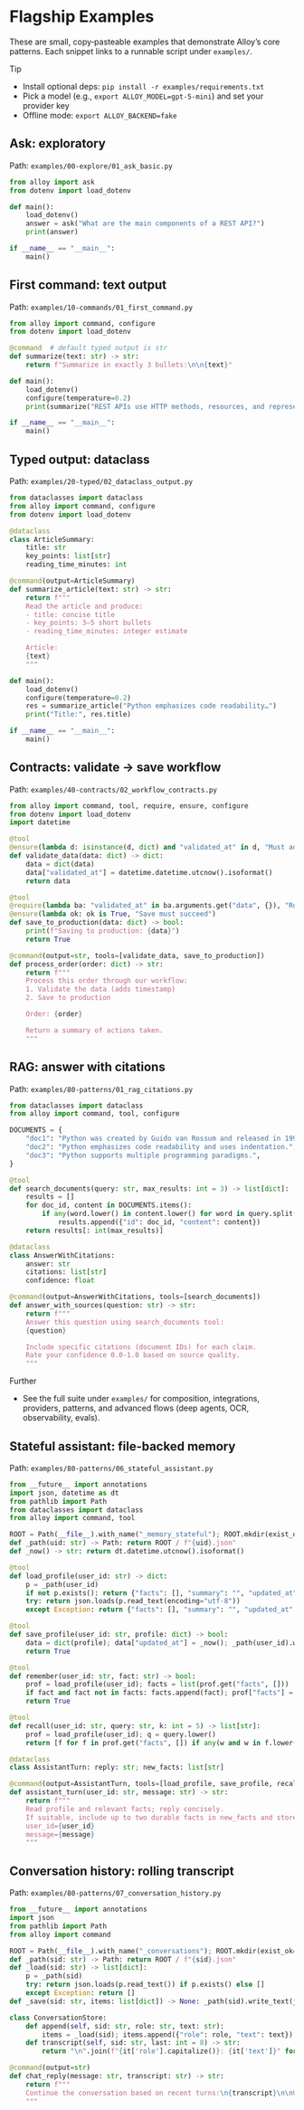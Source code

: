 # Flagship Examples

These are small, copy‑pasteable examples that demonstrate Alloy’s core patterns. Each snippet links to a runnable script under `examples/`.

Tip
- Install optional deps: `pip install -r examples/requirements.txt`
- Pick a model (e.g., `export ALLOY_MODEL=gpt-5-mini`) and set your provider key
- Offline mode: `export ALLOY_BACKEND=fake`

## Ask: exploratory

Path: `examples/00-explore/01_ask_basic.py`

```python
from alloy import ask
from dotenv import load_dotenv

def main():
    load_dotenv()
    answer = ask("What are the main components of a REST API?")
    print(answer)

if __name__ == "__main__":
    main()
```

## First command: text output

Path: `examples/10-commands/01_first_command.py`

```python
from alloy import command, configure
from dotenv import load_dotenv

@command  # default typed output is str
def summarize(text: str) -> str:
    return f"Summarize in exactly 3 bullets:\n\n{text}"

def main():
    load_dotenv()
    configure(temperature=0.2)
    print(summarize("REST APIs use HTTP methods, resources, and representations."))

if __name__ == "__main__":
    main()
```

## Typed output: dataclass

Path: `examples/20-typed/02_dataclass_output.py`

```python
from dataclasses import dataclass
from alloy import command, configure
from dotenv import load_dotenv

@dataclass
class ArticleSummary:
    title: str
    key_points: list[str]
    reading_time_minutes: int

@command(output=ArticleSummary)
def summarize_article(text: str) -> str:
    return f"""
    Read the article and produce:
    - title: concise title
    - key_points: 3–5 short bullets
    - reading_time_minutes: integer estimate

    Article:
    {text}
    """

def main():
    load_dotenv()
    configure(temperature=0.2)
    res = summarize_article("Python emphasizes code readability…")
    print("Title:", res.title)

if __name__ == "__main__":
    main()
```

## Contracts: validate → save workflow

Path: `examples/40-contracts/02_workflow_contracts.py`

```python
from alloy import command, tool, require, ensure, configure
from dotenv import load_dotenv
import datetime

@tool
@ensure(lambda d: isinstance(d, dict) and "validated_at" in d, "Must add validated_at timestamp")
def validate_data(data: dict) -> dict:
    data = dict(data)
    data["validated_at"] = datetime.datetime.utcnow().isoformat()
    return data

@tool
@require(lambda ba: "validated_at" in ba.arguments.get("data", {}), "Run validate_data first")
@ensure(lambda ok: ok is True, "Save must succeed")
def save_to_production(data: dict) -> bool:
    print(f"Saving to production: {data}")
    return True

@command(output=str, tools=[validate_data, save_to_production])
def process_order(order: dict) -> str:
    return f"""
    Process this order through our workflow:
    1. Validate the data (adds timestamp)
    2. Save to production

    Order: {order}

    Return a summary of actions taken.
    """
```

## RAG: answer with citations

Path: `examples/80-patterns/01_rag_citations.py`

```python
from dataclasses import dataclass
from alloy import command, tool, configure

DOCUMENTS = {
    "doc1": "Python was created by Guido van Rossum and released in 1991.",
    "doc2": "Python emphasizes code readability and uses indentation.",
    "doc3": "Python supports multiple programming paradigms.",
}

@tool
def search_documents(query: str, max_results: int = 3) -> list[dict]:
    results = []
    for doc_id, content in DOCUMENTS.items():
        if any(word.lower() in content.lower() for word in query.split()):
            results.append({"id": doc_id, "content": content})
    return results[: int(max_results)]

@dataclass
class AnswerWithCitations:
    answer: str
    citations: list[str]
    confidence: float

@command(output=AnswerWithCitations, tools=[search_documents])
def answer_with_sources(question: str) -> str:
    return f"""
    Answer this question using search_documents tool:
    {question}

    Include specific citations (document IDs) for each claim.
    Rate your confidence 0.0-1.0 based on source quality.
    """
```

Further
- See the full suite under `examples/` for composition, integrations, providers, patterns, and advanced flows (deep agents, OCR, observability, evals).

## Stateful assistant: file-backed memory

Path: `examples/80-patterns/06_stateful_assistant.py`

```python
from __future__ import annotations
import json, datetime as dt
from pathlib import Path
from dataclasses import dataclass
from alloy import command, tool

ROOT = Path(__file__).with_name("_memory_stateful"); ROOT.mkdir(exist_ok=True)
def _path(uid: str) -> Path: return ROOT / f"{uid}.json"
def _now() -> str: return dt.datetime.utcnow().isoformat()

@tool
def load_profile(user_id: str) -> dict:
    p = _path(user_id)
    if not p.exists(): return {"facts": [], "summary": "", "updated_at": _now()}
    try: return json.loads(p.read_text(encoding="utf-8"))
    except Exception: return {"facts": [], "summary": "", "updated_at": _now()}

@tool
def save_profile(user_id: str, profile: dict) -> bool:
    data = dict(profile); data["updated_at"] = _now(); _path(user_id).write_text(json.dumps(data))
    return True

@tool
def remember(user_id: str, fact: str) -> bool:
    prof = load_profile(user_id); facts = list(prof.get("facts", []))
    if fact and fact not in facts: facts.append(fact); prof["facts"] = facts; save_profile(user_id, prof)
    return True

@tool
def recall(user_id: str, query: str, k: int = 5) -> list[str]:
    prof = load_profile(user_id); q = query.lower()
    return [f for f in prof.get("facts", []) if any(w and w in f.lower() for w in q.split())][:k]

@dataclass
class AssistantTurn: reply: str; new_facts: list[str]

@command(output=AssistantTurn, tools=[load_profile, save_profile, recall, remember], system="Be concise.")
def assistant_turn(user_id: str, message: str) -> str:
    return f"""
    Read profile and relevant facts; reply concisely.
    If suitable, include up to two durable facts in new_facts and store them.
    user_id={user_id}
    message={message}
    """
```

## Conversation history: rolling transcript

Path: `examples/80-patterns/07_conversation_history.py`

```python
from __future__ import annotations
import json
from pathlib import Path
from alloy import command

ROOT = Path(__file__).with_name("_conversations"); ROOT.mkdir(exist_ok=True)
def _path(sid: str) -> Path: return ROOT / f"{sid}.json"
def _load(sid: str) -> list[dict]:
    p = _path(sid)
    try: return json.loads(p.read_text()) if p.exists() else []
    except Exception: return []
def _save(sid: str, items: list[dict]) -> None: _path(sid).write_text(json.dumps(items))

class ConversationStore:
    def append(self, sid: str, role: str, text: str):
        items = _load(sid); items.append({"role": role, "text": text}); _save(sid, items)
    def transcript(self, sid: str, last: int = 8) -> str:
        return "\n".join(f"{it['role'].capitalize()}: {it['text']}" for it in _load(sid)[-last:])

@command(output=str)
def chat_reply(message: str, transcript: str) -> str:
    return f"""
    Continue the conversation based on recent turns:\n{transcript}\n\nUser: {message}
    """
```
